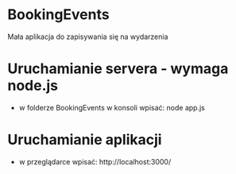 # BookingEvents
Mała aplikacja do zapisywania się na wydarzenia

# Uruchamianie servera - wymaga node.js
- w folderze BookingEvents w konsoli wpisać: node app.js

# Uruchamianie aplikacji
- w przeglądarce wpisać: http://localhost:3000/
